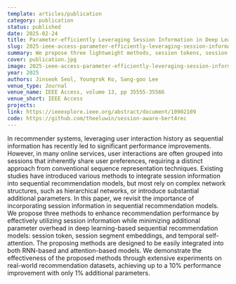 ```yaml
---
template: articles/publication
category: publication
status: published
date: 2025-02-24
title: Parameter-efficiently Leveraging Session Information in Deep Learning based Session-aware Sequential Recommendation
slug: 2025-ieee-access-parameter-efficiently-leveraging-session-information-in-deep-learning-based-session-aware-sequential-recommendation
summary: We propose three lightweight methods, session tokens, session segment embeddings, and temporal self-attention, to effectively incorporate session information into sequential recommendation models, achieving up to 10% improvement with minimal parameter overhead.
cover: publication.jpg
image: 2025-ieee-access-parameter-efficiently-leveraging-session-information-in-deep-learning-based-session-aware-sequential-recommendation.jpg
year: 2025
authors: Jinseok Seol, Youngrok Ko, Sang-goo Lee
venue_type: Journal
venue_name: IEEE Access, volume 13, pp 35555-35566
venue_short: IEEE Access
projects:
link: https://ieeexplore.ieee.org/abstract/document/10902109
code: https://github.com/theeluwin/session-aware-bert4rec
---
```


In recommender systems, leveraging user interaction history as sequential information has recently led to significant performance improvements. However, in many online services, user interactions are often grouped into sessions that inherently share user preferences, requiring a distinct approach from conventional sequence representation techniques. Existing studies have introduced various methods to integrate session information into sequential recommendation models, but most rely on complex network structures, such as hierarchical networks, or introduce substantial additional parameters. In this paper, we revisit the importance of incorporating session information in sequential recommendation models. We propose three methods to enhance recommendation performance by effectively utilizing session information while minimizing additional parameter overhead in deep learning-based sequential recommendation models: session token, session segment embeddings, and temporal self-attention. The proposing methods are designed to be easily integrated into both RNN-based and attention-based models. We demonstrate the effectiveness of the proposed methods through extensive experiments on real-world recommendation datasets, achieving up to a 10% performance improvement with only 1% additional parameters.
